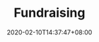 ---
title: "Fundraising"
date: 2020-02-10T14:37:47+08:00
draft: true
nextpage: webdesign
beforepage: volunteerism
slides :
  - caption  : FUNDRAISING
    description: >
      To have the greatest impact, you must engage a global audience. We are here to provide 
      you with the tools and know-how to reach the world.
quizcards:
  - titlefront: we are
    textfront: who that's incredible
    bgimagefront: https://cdn.pixabay.com/photo/2014/12/13/15/42/alaska-566722_1280.jpg
    titleback: that's the answer
    textback: wowowow wo wow wow wo wow wowo wo w owo 
    bgimageback: https://cdn.pixabay.com/photo/2016/09/12/17/51/polar-bears-1665367_1280.jpg
    graphtype: 1
    data:
      - bartitle: wordpress
        barvalue: 200
      - bartitle: hugo
        barvalue: 10

  - titlefront: at
    textfront: who that's Second
    bgimagefront: https://cdn.pixabay.com/photo/2016/02/13/12/26/aurora-1197753_1280.jpg
    titleback: that's the Second
    textback: Second wo wow wow wo wow wowo wo w owo 
    bgimageback: https://cdn.pixabay.com/photo/2017/01/14/12/59/iceland-1979445_1280.jpg
    graphtype: 2
    data:
      - number: 95
        graphcaption: facebook
  - titlefront: fundraissing
    textfront: who that's bing
    bgimagefront: https://cdn.pixabay.com/photo/2014/10/09/23/36/mountains-482689_1280.jpg
    titleback: that's the bong
    textback: Second wo wow wow wo beasbklg  wowo wo w owo 
    bgimageback: https://cdn.pixabay.com/photo/2014/08/27/12/58/penguins-429128_1280.jpg
    graphtype: 2
    data:
      - number: 80
        graphcaption: facebook
  - titlefront: 4444444
    textfront: who that's Second
    bgimagefront: https://cdn.pixabay.com/photo/2015/12/08/00/54/glacier-1082163_1280.jpg
    titleback: that's the Second
    textback: Second wo wow wow wo wow wowo wo w owo 
    bgimageback: https://cdn.pixabay.com/photo/2017/01/01/20/09/killer-whales-1945411_1280.jpg
    graphtype: 2
    data:
      - number: 95
        graphcaption: facebook

process:
  - name: Initiation
    image: https://cdn.pixabay.com/photo/2010/12/01/space-shuttle-774_1280.jpg
    imagealttext: Kick-Off
    subtext: Project Sign-Off and Start
    description: We meet with your team to understand exactly what you are looking for and plan how you get to that result from where you are right now.
    description2: Deliverable - Assessment Summary
  - name: Discovery
    image: https://cdn.pixabay.com/photo/2015/12/01/20/28/fall-1072821_1280.jpg
    imagealttext: Discovery
    subtext: Market Research and Plan
    description: We research your biggest local (and even global) competitors and understand what is working for them that we can make work for you instead.
    description2: Deliverable - Market Research Summary
  - name: Design
    image: https://cdn.pixabay.com/photo/2016/11/29/06/15/plans-1867745_1280.jpg
    imagealttext: Design
    subtext: Perfecting Style and Speed
    description: We meet with your team to capture the most desired design elements you may already have or want to have. We then present the initial design options, with two equally superb options for you to choose from. With the chosen option, we begin developing the final product, working closely with your team on content and branding.
    description2: Deliverable - Finalized Design
  - name: Implementation
    image: https://cdn.pixabay.com/photo/2016/08/06/15/09/computer-1574533_1280.jpg
    imagealttext: Registration
    subtext: Naming and Hosting
    description: We create a shortlist of the best website and domain names for you to choose from. Once you select your preference, we set the website up on the fastest and most secure hosting service available, and transer all your data from any existing websites or services to the new service.
    description2: Deliverable - Domain and Hosting Summary
  - name: Final Delivery
    image: https://cdn.pixabay.com/photo/2017/01/04/21/00/new-years-eve-1953253_1280.jpg
    imagealttext: Final Delivery
    subtext: Website Presentation and Review
    description: We deliver the Final Product, walking you and your team through all of the design choices, from colour to content. We integrate any changes you may wish to have and complete all remaining technical tasks.
    description2: Deliverable - Final Website
  - name: Hand-Over
    image: https://cdn.pixabay.com/photo/2017/11/13/22/12/compass-2946959_1280.jpg
    imagealttext: Hand-Over
    subtext: Guides and Support
    description: We transfer all administrative IDs and passwords to you and provide excellent user guides to help your staff take over the administrative tasks of making sure the website stays online after we hand it over. That will not be the end though as we will provide you with ongoing support and will assist with any moderate content changes that may come up in the future.
    description2: Deliverable - User Guides
---